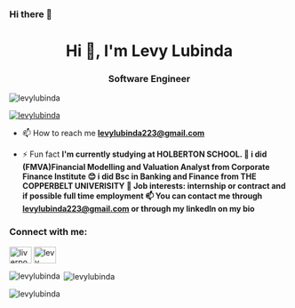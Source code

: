 ### Hi there 👋
<h1 align="center">Hi 👋, I'm Levy Lubinda</h1>
<h3 align="center"> Software Engineer </h3>

<p align="left"> <img src="https://komarev.com/ghpvc/?username=levylubinda&label=Profile%20views&color=0e75b6&style=flat" alt="levylubinda" /> </p>

<p align="left"> <a href="https://github.com/ryo-ma/github-profile-trophy"><img src="https://github-profile-trophy.vercel.app/?username=levylubinda" alt="levylubinda" /></a> </p>

- 📫 How to reach me **levylubinda223@gmail.com**

- ⚡ Fun fact **I'm currently studying at HOLBERTON SCHOOL. 🌱 i did (FMVA)Financial Modelling and Valuation Analyst from Corporate Finance Institute 😊 i did Bsc in Banking and Finance from THE COPPERBELT UNIVERISITY 💼 Job interests: internship or contract and if possible full time employment 📫 You can contact me through levylubinda223@gmail.com or through my linkedln on my bio**

<h3 align="left">Connect with me:</h3>
<p align="left">
<a href="https://twitter.com/liverpool2.0" target="blank"><img align="center" src="https://raw.githubusercontent.com/rahuldkjain/github-profile-readme-generator/master/src/images/icons/Social/twitter.svg" alt="liverpool2.0" height="30" width="40" /></a>
<a href="https://linkedin.com/in/levy lubinda" target="blank"><img align="center" src="https://raw.githubusercontent.com/rahuldkjain/github-profile-readme-generator/master/src/images/icons/Social/linked-in-alt.svg" alt="levy lubinda" height="30" width="40" /></a>
</p>

<p><img align="left" src="https://github-readme-stats.vercel.app/api/top-langs?username=levylubinda&show_icons=true&locale=en&layout=compact" alt="levylubinda" /></p>

<p>&nbsp;<img align="center" src="https://github-readme-stats.vercel.app/api?username=levylubinda&show_icons=true&locale=en" alt="levylubinda" /></p>

<p><img align="center" src="https://github-readme-streak-stats.herokuapp.com/?user=levylubinda&" alt="levylubinda" /></p>

<!--
**Levylubinda/LevyLubinda** is a ✨ _special_ ✨ repository because its `README.md` (this file) appears on your GitHub profile.

Here are some ideas to get you started:

- 🔭 I’m currently working on ...
- 🌱 I’m currently learning ...
- 👯 I’m looking to collaborate on ...
- 🤔 I’m looking for help with ...
- 💬 Ask me about ...
- 📫 How to reach me: ...
- 😄 Pronouns: ...
- ⚡ Fun fact: ...
-->

